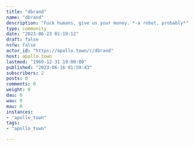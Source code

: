 ```yaml
---
title: "dbrand" 
name: "dbrand"
description: "Fuck humans, give us your money. *-a robot, probably*"
type: community
date: "2023-06-23 01:19:12"
draft: false
nsfw: false
actor_id: "https://apollo.town/c/dbrand"
host: apollo.town
lastmod: "1969-12-31 19:00:00"
published: "2023-06-16 01:59:43"
subscribers: 2
posts: 0
comments: 0
weight: 0
dau: 0
wau: 0
mau: 0
instances:
- "apollo_town"
tags: 
- "apollo_town"

---
```

